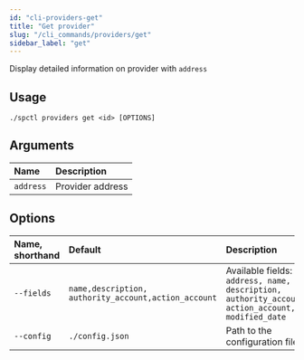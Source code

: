 ```yaml
---
id: "cli-providers-get"
title: "Get provider"
slug: "/cli_commands/providers/get"
sidebar_label: "get"
---
```


Display detailed information on provider with `address`

## Usage

```
./spctl providers get <id> [OPTIONS]
```

## Arguments

|**Name**|**Description**|
| :- | :- |
|`address`|Provider address|

## Options

|**Name, shorthand**|**Default**|**Description**|
| :- | :- | :- |
|`--fields`|`name,description,`<br/>`authority_account,action_account`|Available fields: `address, name, description, authority_account, action_account, modified_date`|
|`--config`|`./config.json`|Path to the configuration file|